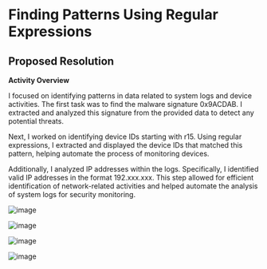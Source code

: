 # Finding Patterns Using Regular Expressions

## Proposed Resolution

**Activity Overview**

I focused on identifying patterns in data related to system logs and device activities. The first task was to find the malware signature 0x9ACDAB. I extracted and analyzed this signature from the provided data to detect any potential threats.

Next, I worked on identifying device IDs starting with r15. Using regular expressions, I extracted and displayed the device IDs that matched this pattern, helping automate the process of monitoring devices.

Additionally, I analyzed IP addresses within the logs. Specifically, I identified valid IP addresses in the format 192.xxx.xxx. This step allowed for efficient identification of network-related activities and helped automate the analysis of system logs for security monitoring.

![image](https://github.com/user-attachments/assets/4b805099-e7c7-402c-880c-aa9401b8bd80)

![image](https://github.com/user-attachments/assets/d2c5cf8f-93e6-4627-b9d0-60eaf0bfba49)

![image](https://github.com/user-attachments/assets/09ce9d95-d0e2-40e7-b007-187af95a5fff)

![image](https://github.com/user-attachments/assets/918964f3-9d14-427e-b1f0-5d50ce1170a5)
